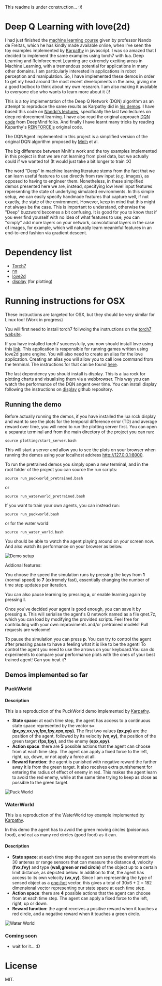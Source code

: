 
This readme is under construction... :)!

# Deep Q Learning with love(2d)

I had just finished the [machine learning course][9] given by professor Nando de Freitas, which he has kindly made available online, when I've seen the toy examples implemented by [Karpathy][1] in javascript. I was so amazed that I decided to implement the same examples using torch7 with lua.
Deep Learning and Reinforcement Learning are extremely exciting areas in Machine Learning, with a tremendous potential for applications in many other domains. I am particularly interested in applications in robot perception and manipulation. So, I have implemented these demos in order to get my head around the most recent developments in the area, giving me a good toolbox to think about my own research. I am also making it available to everyone else who wants to learn more about it :)!

This is a toy implementation of the Deep Q Network (DQN) algorithm as an attempt to reproduce the same results as Karpathy did in [his demos][1]. I have based this code on [Nando's lectures][9], specifically the last two lectures on deep reinforcement learning. I have also read the original approach [DQN code][10] from DeepMind folks. And finally I have learnt many tricks by reading Kaparthy's [REINFORCEjs][11] original code.

The DQNAgent implemented in this project is a simplified version of the original DQN algorithm proposed by [Mnih][8] et al.

The big difference between Mnih's work and the toy examples implemented in this project is that we are not learning from pixel data, but we actually could if we wanted to! (It would just take a bit longer to train :X)

The word "Deep" in machine learning literature stems from the fact that we can learn useful features to use directly from raw input (e.g. images), as opposed to having to engineer them. Nonetheless, in these simplified demos presented here we are, instead, specifying low level input features representing the state of underlying simulated environments. In this simple setup, we can easily specify handmade features that capture well, if not exactly, the state of the environment. However, keep in mind that this might not always be the case. 
This is important to understand, otherwise the "Deep" buzzword becomes a bit confusing. It is good for you to know that if you ever find yourself with no idea of what features to use, you can "simply" add more layers on your network, convolutional layers in the case of images, for example, which will naturally learn meaninful features in an end-to-end fashion via gradient descent.

# Dependency list

* [Torch7][2]
* [nn][3]
* [love2d][4]
* [display][5] (for plotting)

[1]: http://cs.stanford.edu/people/karpathy/reinforcejs/index.html
[2]: http://torch.ch
[3]: https://github.com/torch/nn
[4]: https://love2d.org/wiki/Main_Page
[5]: https://github.com/szym/display
[6]: https://love2d.org/wiki/Game_Distribution#Creating_a_MacOS_X_App
[7]: https://love2d.org/wiki/Getting_Started
[8]: https://www.cs.toronto.edu/%7Evmnih/docs/dqn.pdf
[9]: https://www.cs.ox.ac.uk/people/nando.defreitas/machinelearning/
[10]: https://github.com/kuz/DeepMind-Atari-Deep-Q-Learner
[11]: https://github.com/karpathy/reinforcejs
[12]: https://en.wikipedia.org/wiki/One-hot

# Running instructions for OSX

These instructions are targeted for OSX, but they should be very similar for Linux too! (Work in progress)

You will first need to install torch7 follwoing the instructions on the [torch7 website][2].

If you have installed torch7 successfully, you now should install love using this [link][6]. This application is responsible for running games written using love2d game engine. You will also need to create an alias for the love application. Creating an alias you will allow you to call love command from the terminal. The instructions for that can be found [here][7].

The last dependency you should install is display. This is a lua rock for plotting charts and visualising them via a webbrowser. This way you can watch the performance of the DQN angent over time. You can install display following the instructions on [display][5] github repository.


## Running the demo

Before actually running the demos, if you have installed the lua rock display and want to see the plots for the temporal difference error (TD) and average reward over time, you will need to run the plotting server first. You can open a separate terminal and from the main directory of the project you can run:

```
source plotting/start_server.bash
```

This will start a server and allow you to see the plots on your browser when running the demos using your localhost address http://127.0.0.1:8000.

To run the pretrained demos you simply open a new terminal, and in the root folder of the project you can source the run scripts:

```
source run_puckworld_pretrained.bash
```

or

```
source run_waterworld_pretrained.bash
```

If you want to train your own agents, you can instead run: 

```
source run_puckworld.bash
```

or for the water world

```
source run_water_world.bash
```

You should be able to watch the agent playing around on your screen now. And also watch its performance on your browser as below.

![Demo setup](https://github.com/eaa3/DeepQLearning/raw/master/gifs/plotting.gif)


Addional features:

You choose the speed the simulation runs by pressing the keys from **1** (normal speed) to **7** (extremely fast), essentially changing the number of time step updates per iteration.

You can also pause learning by pressing **a**, or enable learning again by pressing **l**. 

Once you've decided your agent is good enough, you can save it by pressing **s**. This will serialise the agent's Q network named as a file qnet.7z, which you can load by modifying the provided scripts. Feel free for contributing with your own improviments and/or pretrained models! Pull requests are welcome!

To pause the simulation you can press **p**. You can try to control the agent after pressing pause to have a feeling what it is like to be the agent! To control the agent you need to use the arrows on your keyboard.You can do experiments to compare your performance plots with the ones of your best trained agent! Can you beat it? 

## Demos implemented so far

### PuckWorld

#### Description

This is a reproduction of the PuckWorld demo implemented by [Karpathy][1].

* **State space**: at each time step, the agent has access to a continuous state space represented by the vector **s**=**(px,py,vx,vy,fpx,fpy,epx,epy)**. The first two values **(px,py)** are the position of the agent, followed by its velocity **(vx,vy)**, the position of the green target **(fpx,fpy)**, and the enemy **(epx,epy)**.
* **Action space**: there are **5** possible actions that the agent can choose from at each time step. The agent can apply a fixed force to the left, right, up, down, or not apply a force at all.
* **Reward function**: the agent is punished with negative reward the farther away it is from the green target. It also receives extra punishement for entering the radius of effect of enemy in red. This makes the agent learn to avoid the red enemy, while at the same time trying to keep as close as possible to the green target.


![Puck World](https://github.com/eaa3/DeepQLearning/raw/master/gifs/puckworld_short.gif)

### WaterWorld

This is a reproduction of the WaterWorld toy example implemented by [Karpathy][1].

In this demo the agent has to avoid the green moving circles (poisonous food), and eat as many red circles (good food) as it can.

#### Description

* **State space**: at each time step the agent can sense the environment via 30 antenas or range sensors that can measure the distance **d**, velocity **(fvx,fvy)** and type **(wall,green or red circle)** of the object up to a certain limit distance, as depicted below. In addition to that, the agent has access to its own velocity **(vx,vy)**. Since I am representing the type of sensed object as a [one-hot][12] vector, this gives a total of 30x6 + 2 = 182 dimensional vector representing our state space at each time step.
* **Action space**: there are **4** possible actions that the agent can choose from at each time step. The agent can apply a fixed force to the left, right, up or down.
* **Reward function**: the agent receives a positive reward when it touches a red circle, and a negative reward when it touches a green circle.

![Water World](https://github.com/eaa3/DeepQLearning/raw/master/gifs/waterworld_short.gif)


### Coming soon

* wait for it... :D

# License

MIT.
